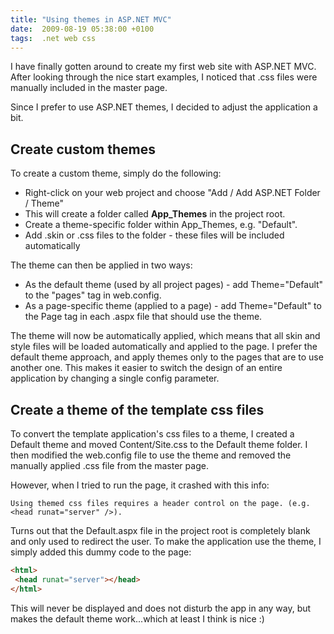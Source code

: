 ```yaml
---
title: "Using themes in ASP.NET MVC"
date:  2009-08-19 05:38:00 +0100
tags:  .net web css
---
```


I have finally gotten around to create my first web site with ASP.NET MVC. After
looking through the nice start examples, I noticed that .css files were manually
included in the master page. 

Since I prefer to use ASP.NET themes, I decided to adjust the application a bit.


## Create custom themes

To create a custom theme, simply do the following:

* Right-click on your web project and choose "Add / Add ASP.NET Folder / Theme"
* This will create a folder called **App_Themes** in the project root.
* Create a theme-specific folder within App_Themes, e.g. "Default".
* Add .skin or .css files to the folder - these files will be included automatically

The theme can then be applied in two ways:

* As the default theme (used by all project pages) - add Theme="Default" to the
"pages" tag in web.config.
* As a page-specific theme (applied to a page) - add Theme="Default" to the Page
tag in each .aspx file that should use the theme.

The theme will now be automatically applied, which means that all skin and style
files will be loaded automatically and applied to the page. I prefer the default
theme approach, and apply themes only to the pages that are to use another one.
This makes it easier to switch the design of an entire application by changing a
single config parameter.


## Create a theme of the template css files

To convert the template application's css files to a theme, I created a Default
theme and moved Content/Site.css to the Default theme folder. I then modified the
web.config file to use the theme and removed the manually applied .css file from
the master page.

However, when I tried to run the page, it crashed with this info:

`Using themed css files requires a header control on the page. (e.g. <head runat="server" />).`

Turns out that the Default.aspx file in the project root is completely blank and
only used to redirect the user. To make the application use the theme, I simply
added this dummy code to the page:

```html
<html>
 <head runat="server"></head>
</html>
```

This will never be displayed and does not disturb the app in any way, but makes
the default theme work...which at least I think is nice :)